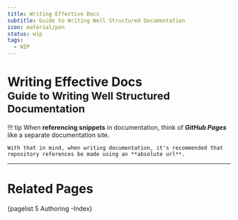 ```yaml
---
title: Writing Effective Docs
subtitle: Guide to Writing Well Structured Documentation
icon: material/pen
status: wip
tags:
  - WIP
---
```


# Writing Effective Docs<br><small>Guide to Writing Well Structured Documentation</small>

!!! tip
    When **referencing snippets** in documentation, think of **_GitHub Pages_** like a separate documentation site.

    With that in mind, when writing documentation, it's recommended that repository references be made using an **absolute url**.

---

# Related Pages

{pagelist 5 Authoring -Index}
